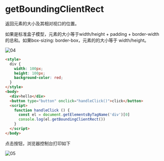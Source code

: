 # getBoundingClientRect

返回元素的大小及其相对视口的位置。

如果是标准盒子模型，元素的大小等于width/height + padding + border-width的总和。如果box-sizing: border-box，元素的的大小等于 width/height。

![04](https://blog-1320825986.cos.ap-nanjing.myqcloud.com/20230731/04.png)

```html
<style>
  div {
    width: 100px;
    height: 100px;
    background-color: red;
  }
</style>
<body>
  <div>hello</div>
  <button type="button" onclick="handleClick()">click</button>
  <script>
    function handleClick () {
      const el = document.getElementsByTagName('div')[0]
      console.log(el.getBoundingClientRect())
    }
  </script>
</body>
```

点击按钮，浏览器控制台打印如下

![05](https://blog-1320825986.cos.ap-nanjing.myqcloud.com/20230731/05.png)